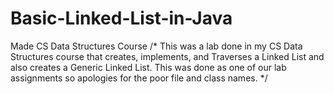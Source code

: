 # Basic-Linked-List-in-Java
Made CS Data Structures Course
/* This was a lab done in my CS Data Structures course that creates, implements, and Traverses a Linked List and also creates a Generic Linked List. This was done as one of our lab assignments so apologies for the poor file and class names. */
